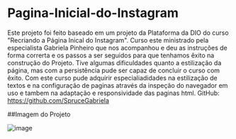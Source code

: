 # Pagina-Inicial-do-Instagram
Este projeto foi feito baseado em um projeto da Plataforma da DIO do curso "Recriando a Página Inical do Instagram". Curso este ministrado pela especialista Gabriela Pinheiro que nos acompanhou e deu as instruções de forma correrta e os passos a ser seguidos para que tenhamos êxito na construção do Projeto. Tive algumas dificuldades quanto a estilização da página, mas com a persistência pude ser capaz de concluir o curso com êxito. Com este curso pude adquirir especialiadidades na estilização de textos e na configuração de paginas através da inspeção do navegador em uso e tambem na adaptação e responsividade das paginas html.
GitHub: https://github.com/SpruceGabriela

##Imagem do Projeto

![image](https://user-images.githubusercontent.com/106716899/220444714-65e5333f-b4fb-4503-a571-5f96f612a4a2.png)

